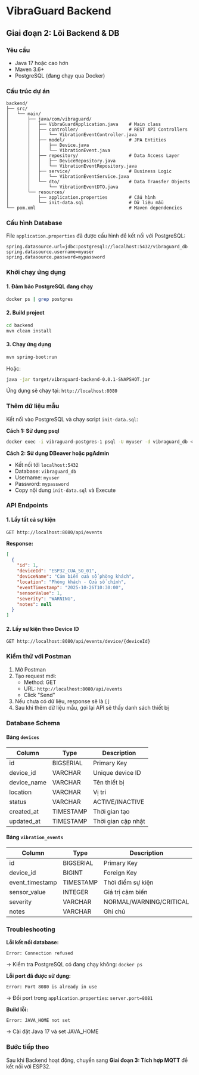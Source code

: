 # VibraGuard Backend

## Giai đoạn 2: Lõi Backend & DB

### Yêu cầu

- Java 17 hoặc cao hơn
- Maven 3.6+
- PostgreSQL (đang chạy qua Docker)

### Cấu trúc dự án

```
backend/
├── src/
│   └── main/
│       ├── java/com/vibraguard/
│       │   ├── VibraGuardApplication.java    # Main class
│       │   ├── controller/                   # REST API Controllers
│       │   │   └── VibrationEventController.java
│       │   ├── model/                        # JPA Entities
│       │   │   ├── Device.java
│       │   │   └── VibrationEvent.java
│       │   ├── repository/                   # Data Access Layer
│       │   │   ├── DeviceRepository.java
│       │   │   └── VibrationEventRepository.java
│       │   ├── service/                      # Business Logic
│       │   │   └── VibrationEventService.java
│       │   └── dto/                          # Data Transfer Objects
│       │       └── VibrationEventDTO.java
│       └── resources/
│           ├── application.properties        # Cấu hình
│           └── init-data.sql                 # Dữ liệu mẫu
└── pom.xml                                   # Maven dependencies
```

### Cấu hình Database

File `application.properties` đã được cấu hình để kết nối với PostgreSQL:

```properties
spring.datasource.url=jdbc:postgresql://localhost:5432/vibraguard_db
spring.datasource.username=myuser
spring.datasource.password=mypassword
```

### Khởi chạy ứng dụng

#### 1. Đảm bảo PostgreSQL đang chạy

```bash
docker ps | grep postgres
```

#### 2. Build project

```bash
cd backend
mvn clean install
```

#### 3. Chạy ứng dụng

```bash
mvn spring-boot:run
```

Hoặc:

```bash
java -jar target/vibraguard-backend-0.0.1-SNAPSHOT.jar
```

Ứng dụng sẽ chạy tại: `http://localhost:8080`

### Thêm dữ liệu mẫu

Kết nối vào PostgreSQL và chạy script `init-data.sql`:

**Cách 1: Sử dụng psql**

```bash
docker exec -i vibraguard-postgres-1 psql -U myuser -d vibraguard_db < src/main/resources/init-data.sql
```

**Cách 2: Sử dụng DBeaver hoặc pgAdmin**

- Kết nối tới `localhost:5432`
- Database: `vibraguard_db`
- Username: `myuser`
- Password: `mypassword`
- Copy nội dung `init-data.sql` và Execute

### API Endpoints

#### 1. Lấy tất cả sự kiện

```
GET http://localhost:8080/api/events
```

**Response:**

```json
[
  {
    "id": 1,
    "deviceId": "ESP32_CUA_SO_01",
    "deviceName": "Cảm biến cửa sổ phòng khách",
    "location": "Phòng khách - Cửa sổ chính",
    "eventTimestamp": "2025-10-26T10:30:00",
    "sensorValue": 1,
    "severity": "WARNING",
    "notes": null
  }
]
```

#### 2. Lấy sự kiện theo Device ID

```
GET http://localhost:8080/api/events/device/{deviceId}
```

### Kiểm thử với Postman

1. Mở Postman
2. Tạo request mới:
   - Method: GET
   - URL: `http://localhost:8080/api/events`
   - Click "Send"
3. Nếu chưa có dữ liệu, response sẽ là `[]`
4. Sau khi thêm dữ liệu mẫu, gọi lại API sẽ thấy danh sách thiết bị

### Database Schema

#### Bảng `devices`

| Column      | Type      | Description        |
| ----------- | --------- | ------------------ |
| id          | BIGSERIAL | Primary Key        |
| device_id   | VARCHAR   | Unique device ID   |
| device_name | VARCHAR   | Tên thiết bị       |
| location    | VARCHAR   | Vị trí             |
| status      | VARCHAR   | ACTIVE/INACTIVE    |
| created_at  | TIMESTAMP | Thời gian tạo      |
| updated_at  | TIMESTAMP | Thời gian cập nhật |

#### Bảng `vibration_events`

| Column          | Type      | Description             |
| --------------- | --------- | ----------------------- |
| id              | BIGSERIAL | Primary Key             |
| device_id       | BIGINT    | Foreign Key             |
| event_timestamp | TIMESTAMP | Thời điểm sự kiện       |
| sensor_value    | INTEGER   | Giá trị cảm biến        |
| severity        | VARCHAR   | NORMAL/WARNING/CRITICAL |
| notes           | VARCHAR   | Ghi chú                 |

### Troubleshooting

**Lỗi kết nối database:**

```
Error: Connection refused
```

→ Kiểm tra PostgreSQL có đang chạy không: `docker ps`

**Lỗi port đã được sử dụng:**

```
Error: Port 8080 is already in use
```

→ Đổi port trong `application.properties`: `server.port=8081`

**Build lỗi:**

```
Error: JAVA_HOME not set
```

→ Cài đặt Java 17 và set JAVA_HOME

### Bước tiếp theo

Sau khi Backend hoạt động, chuyển sang **Giai đoạn 3: Tích hợp MQTT** để kết nối với ESP32.
